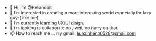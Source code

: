 - 👋 Hi, I’m @Bellandoit
- 👀 I’m interested in creating a more interesting world especially for lazy guys( like me).
- 🌱 I’m currently learning UX/UI disign.
- 💞️ I’m looking to collaborate on , well, no hurry on that.
- 📫 How to reach me ... my gmail: huaxinheng0528@gmail.com

<!---
Bellandoit/Bellandoit is a ✨ special ✨ repository because its `README.md` (this file) appears on your GitHub profile.
You can click the Preview link to take a look at your changes.
--->
